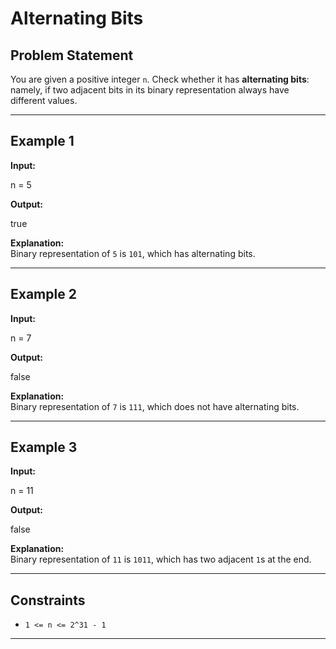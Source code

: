 # Alternating Bits

## Problem Statement
You are given a positive integer `n`. Check whether it has **alternating bits**: namely, if two adjacent bits in its binary representation always have different values.

---

## Example 1
**Input:**  

n = 5


**Output:**  

true


**Explanation:**  
Binary representation of `5` is `101`, which has alternating bits.

---

## Example 2
**Input:**  

n = 7


**Output:**  

false


**Explanation:**  
Binary representation of `7` is `111`, which does not have alternating bits.

---

## Example 3
**Input:**  

n = 11


**Output:**  

false


**Explanation:**  
Binary representation of `11` is `1011`, which has two adjacent `1`s at the end.

---

## Constraints
- `1 <= n <= 2^31 - 1`

---
